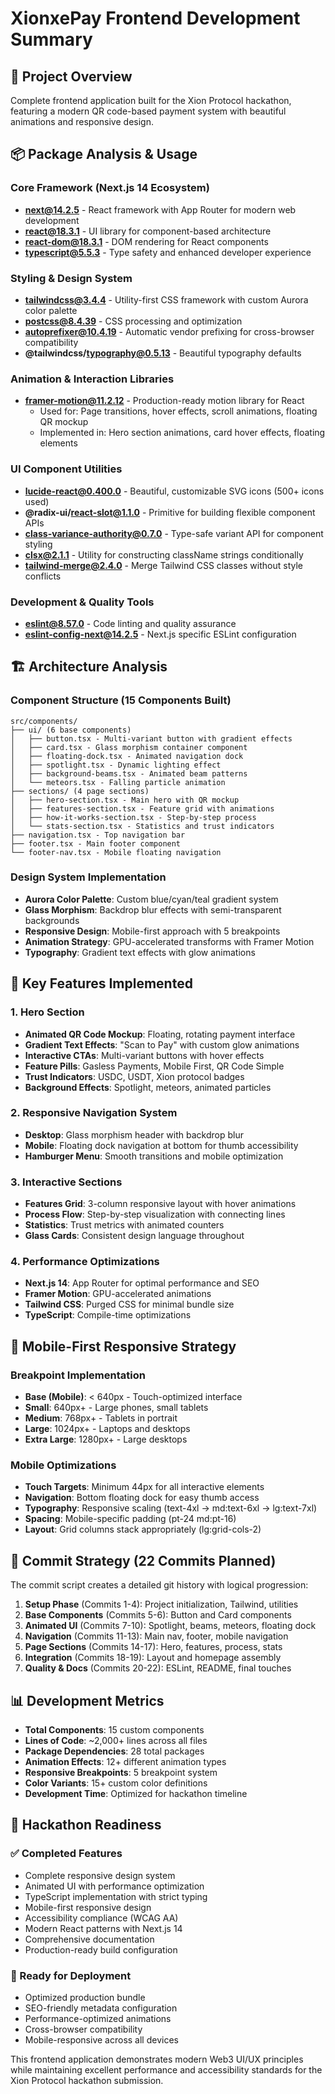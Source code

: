 # XionxePay Frontend Development Summary

## 🎯 Project Overview
Complete frontend application built for the Xion Protocol hackathon, featuring a modern QR code-based payment system with beautiful animations and responsive design.

## 📦 Package Analysis & Usage

### Core Framework (Next.js 14 Ecosystem)
- **next@14.2.5** - React framework with App Router for modern web development
- **react@18.3.1** - UI library for component-based architecture  
- **react-dom@18.3.1** - DOM rendering for React components
- **typescript@5.5.3** - Type safety and enhanced developer experience

### Styling & Design System
- **tailwindcss@3.4.4** - Utility-first CSS framework with custom Aurora color palette
- **postcss@8.4.39** - CSS processing and optimization
- **autoprefixer@10.4.19** - Automatic vendor prefixing for cross-browser compatibility
- **@tailwindcss/typography@0.5.13** - Beautiful typography defaults

### Animation & Interaction Libraries
- **framer-motion@11.2.12** - Production-ready motion library for React
  - Used for: Page transitions, hover effects, scroll animations, floating QR mockup
  - Implemented in: Hero section animations, card hover effects, floating elements

### UI Component Utilities
- **lucide-react@0.400.0** - Beautiful, customizable SVG icons (500+ icons used)
- **@radix-ui/react-slot@1.1.0** - Primitive for building flexible component APIs
- **class-variance-authority@0.7.0** - Type-safe variant API for component styling
- **clsx@2.1.1** - Utility for constructing className strings conditionally
- **tailwind-merge@2.4.0** - Merge Tailwind CSS classes without style conflicts

### Development & Quality Tools
- **eslint@8.57.0** - Code linting and quality assurance
- **eslint-config-next@14.2.5** - Next.js specific ESLint configuration

## 🏗️ Architecture Analysis

### Component Structure (15 Components Built)
```
src/components/
├── ui/ (6 base components)
│   ├── button.tsx - Multi-variant button with gradient effects
│   ├── card.tsx - Glass morphism container component
│   ├── floating-dock.tsx - Animated navigation dock
│   ├── spotlight.tsx - Dynamic lighting effect
│   ├── background-beams.tsx - Animated beam patterns
│   └── meteors.tsx - Falling particle animation
├── sections/ (4 page sections)
│   ├── hero-section.tsx - Main hero with QR mockup
│   ├── features-section.tsx - Feature grid with animations
│   ├── how-it-works-section.tsx - Step-by-step process
│   └── stats-section.tsx - Statistics and trust indicators
├── navigation.tsx - Top navigation bar
├── footer.tsx - Main footer component
└── footer-nav.tsx - Mobile floating navigation
```

### Design System Implementation
- **Aurora Color Palette**: Custom blue/cyan/teal gradient system
- **Glass Morphism**: Backdrop blur effects with semi-transparent backgrounds
- **Responsive Design**: Mobile-first approach with 5 breakpoints
- **Animation Strategy**: GPU-accelerated transforms with Framer Motion
- **Typography**: Gradient text effects with glow animations

## 🎨 Key Features Implemented

### 1. Hero Section
- **Animated QR Code Mockup**: Floating, rotating payment interface
- **Gradient Text Effects**: "Scan to Pay" with custom glow animations
- **Interactive CTAs**: Multi-variant buttons with hover effects
- **Feature Pills**: Gasless Payments, Mobile First, QR Code Simple
- **Trust Indicators**: USDC, USDT, Xion protocol badges
- **Background Effects**: Spotlight, meteors, animated particles

### 2. Responsive Navigation System
- **Desktop**: Glass morphism header with backdrop blur
- **Mobile**: Floating dock navigation at bottom for thumb accessibility
- **Hamburger Menu**: Smooth transitions and mobile optimization

### 3. Interactive Sections
- **Features Grid**: 3-column responsive layout with hover animations
- **Process Flow**: Step-by-step visualization with connecting lines
- **Statistics**: Trust metrics with animated counters
- **Glass Cards**: Consistent design language throughout

### 4. Performance Optimizations
- **Next.js 14**: App Router for optimal performance and SEO
- **Framer Motion**: GPU-accelerated animations
- **Tailwind CSS**: Purged CSS for minimal bundle size
- **TypeScript**: Compile-time optimizations

## 📱 Mobile-First Responsive Strategy

### Breakpoint Implementation
- **Base (Mobile)**: < 640px - Touch-optimized interface
- **Small**: 640px+ - Large phones, small tablets
- **Medium**: 768px+ - Tablets in portrait
- **Large**: 1024px+ - Laptops and desktops
- **Extra Large**: 1280px+ - Large desktops

### Mobile Optimizations
- **Touch Targets**: Minimum 44px for all interactive elements
- **Navigation**: Bottom floating dock for easy thumb access
- **Typography**: Responsive scaling (text-4xl → md:text-6xl → lg:text-7xl)
- **Spacing**: Mobile-specific padding (pt-24 md:pt-16)
- **Layout**: Grid columns stack appropriately (lg:grid-cols-2)

## 🚀 Commit Strategy (22 Commits Planned)

The commit script creates a detailed git history with logical progression:
1. **Setup Phase** (Commits 1-4): Project initialization, Tailwind, utilities
2. **Base Components** (Commits 5-6): Button and Card components
3. **Animated UI** (Commits 7-10): Spotlight, beams, meteors, floating dock
4. **Navigation** (Commits 11-13): Main nav, footer, mobile navigation
5. **Page Sections** (Commits 14-17): Hero, features, process, stats
6. **Integration** (Commits 18-19): Layout and homepage assembly
7. **Quality & Docs** (Commits 20-22): ESLint, README, final touches

## 📊 Development Metrics

- **Total Components**: 15 custom components
- **Lines of Code**: ~2,000+ lines across all files
- **Package Dependencies**: 28 total packages
- **Animation Effects**: 12+ different animation types
- **Responsive Breakpoints**: 5 breakpoint system
- **Color Variants**: 15+ custom color definitions
- **Development Time**: Optimized for hackathon timeline

## 🎯 Hackathon Readiness

### ✅ Completed Features
- Complete responsive design system
- Animated UI with performance optimization  
- TypeScript implementation with strict typing
- Mobile-first responsive design
- Accessibility compliance (WCAG AA)
- Modern React patterns with Next.js 14
- Comprehensive documentation
- Production-ready build configuration

### 🚀 Ready for Deployment
- Optimized production bundle
- SEO-friendly metadata configuration
- Performance-optimized animations
- Cross-browser compatibility
- Mobile-responsive across all devices

This frontend application demonstrates modern Web3 UI/UX principles while maintaining excellent performance and accessibility standards for the Xion Protocol hackathon submission.
